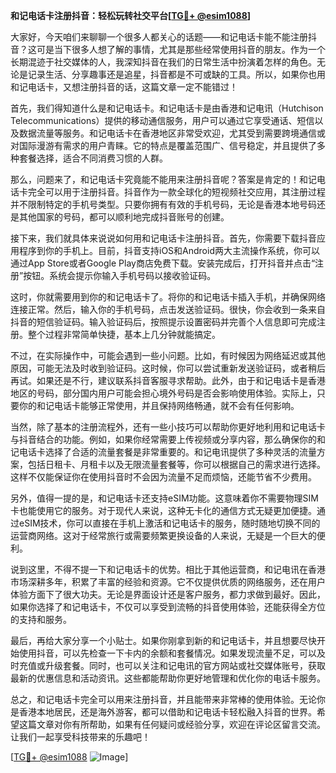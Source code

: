 **和记电话卡注册抖音：轻松玩转社交平台[[TG💪+ @esim1088](https://t.me/s/esim1088)]**

大家好，今天咱们来聊聊一个很多人都关心的话题——和记电话卡能不能注册抖音？这可是当下很多人想了解的事情，尤其是那些经常使用抖音的朋友。作为一个长期混迹于社交媒体的人，我深知抖音在我们的日常生活中扮演着怎样的角色。无论是记录生活、分享趣事还是追星，抖音都是不可或缺的工具。所以，如果你也用和记电话卡，又想注册抖音的话，这篇文章一定不能错过！

首先，我们得知道什么是和记电话卡。和记电话卡是由香港和记电讯（Hutchison Telecommunications）提供的移动通信服务，用户可以通过它享受通话、短信以及数据流量等服务。和记电话卡在香港地区非常受欢迎，尤其受到需要跨境通信或对国际漫游有需求的用户青睐。它的特点是覆盖范围广、信号稳定，并且提供了多种套餐选择，适合不同消费习惯的人群。

那么，问题来了，和记电话卡究竟能不能用来注册抖音呢？答案是肯定的！和记电话卡完全可以用于注册抖音。抖音作为一款全球化的短视频社交应用，其注册过程并不限制特定的手机号类型。只要你拥有有效的手机号码，无论是香港本地号码还是其他国家的号码，都可以顺利地完成抖音账号的创建。

接下来，我们就具体来说说如何用和记电话卡注册抖音。首先，你需要下载抖音应用程序到你的手机上。目前，抖音支持iOS和Android两大主流操作系统，你可以通过App Store或者Google Play商店免费下载。安装完成后，打开抖音并点击“注册”按钮。系统会提示你输入手机号码以接收验证码。

这时，你就需要用到你的和记电话卡了。将你的和记电话卡插入手机，并确保网络连接正常。然后，输入你的手机号码，点击发送验证码。很快，你会收到一条来自抖音的短信验证码。输入验证码后，按照提示设置密码并完善个人信息即可完成注册。整个过程非常简单快捷，基本上几分钟就能搞定。

不过，在实际操作中，可能会遇到一些小问题。比如，有时候因为网络延迟或其他原因，可能无法及时收到验证码。这时候，你可以尝试重新发送验证码，或者稍后再试。如果还是不行，建议联系抖音客服寻求帮助。此外，由于和记电话卡是香港地区的号码，部分国内用户可能会担心境外号码是否会影响使用体验。实际上，只要你的和记电话卡能够正常使用，并且保持网络畅通，就不会有任何影响。

当然，除了基本的注册流程外，还有一些小技巧可以帮助你更好地利用和记电话卡与抖音结合的功能。例如，如果你经常需要上传视频或分享内容，那么确保你的和记电话卡选择了合适的流量套餐是非常重要的。和记电讯提供了多种灵活的流量方案，包括日租卡、月租卡以及无限流量套餐等，你可以根据自己的需求进行选择。这样不仅能保证你在使用抖音时不会因为流量不足而烦恼，还能节省不少费用。

另外，值得一提的是，和记电话卡还支持eSIM功能。这意味着你不需要物理SIM卡也能使用它的服务。对于现代人来说，这种无卡化的通信方式无疑更加便捷。通过eSIM技术，你可以直接在手机上激活和记电话卡的服务，随时随地切换不同的运营商网络。这对于经常旅行或需要频繁更换设备的人来说，无疑是一个巨大的便利。

说到这里，不得不提一下和记电话卡的优势。相比于其他运营商，和记电讯在香港市场深耕多年，积累了丰富的经验和资源。它不仅提供优质的网络服务，还在用户体验方面下了很大功夫。无论是界面设计还是客户服务，都力求做到最好。因此，如果你选择了和记电话卡，不仅可以享受到流畅的抖音使用体验，还能获得全方位的支持和服务。

最后，再给大家分享一个小贴士。如果你刚拿到新的和记电话卡，并且想要尽快开始使用抖音，可以先检查一下卡内的余额和套餐情况。如果发现流量不足，可以及时充值或升级套餐。同时，也可以关注和记电讯的官方网站或社交媒体账号，获取最新的优惠信息和活动资讯。这些都能帮助你更好地管理和优化你的电话卡服务。

总之，和记电话卡完全可以用来注册抖音，并且能带来非常棒的使用体验。无论你是香港本地居民，还是海外游客，都可以借助和记电话卡轻松融入抖音的世界。希望这篇文章对你有所帮助，如果有任何疑问或经验分享，欢迎在评论区留言交流。让我们一起享受科技带来的乐趣吧！

[[TG💪+ @esim1088](https://t.me/s/esim1088) ![Image](https://i.postimg.cc/4NQfJmqS/Snipaste-2025-05-13-00-14-12.png)]